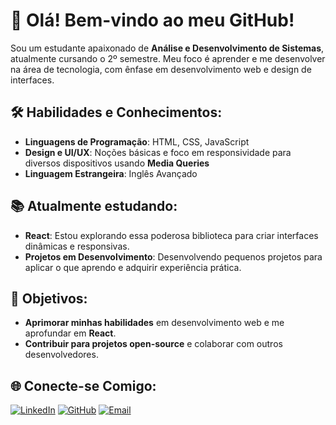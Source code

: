 # 👋 Olá! Bem-vindo ao meu GitHub!

Sou um estudante apaixonado de **Análise e Desenvolvimento de Sistemas**, atualmente cursando o 2º semestre. Meu foco é aprender e me desenvolver na área de tecnologia, com ênfase em desenvolvimento web e design de interfaces.

## 🛠️ Habilidades e Conhecimentos:
- **Linguagens de Programação**: HTML, CSS, JavaScript
- **Design e UI/UX**: Noções básicas e foco em responsividade para diversos dispositivos usando **Media Queries**
- **Linguagem Estrangeira**: Inglês Avançado

## 📚 Atualmente estudando:
- **React**: Estou explorando essa poderosa biblioteca para criar interfaces dinâmicas e responsivas.
- **Projetos em Desenvolvimento**: Desenvolvendo pequenos projetos para aplicar o que aprendo e adquirir experiência prática.

## 🎯 Objetivos:
- **Aprimorar minhas habilidades** em desenvolvimento web e me aprofundar em **React**.
- **Contribuir para projetos open-source** e colaborar com outros desenvolvedores.

## 🌐 Conecte-se Comigo:
[![LinkedIn](https://img.shields.io/badge/LinkedIn-0e76a8?style=for-the-badge&logo=linkedin&logoColor=white)](https://www.linkedin.com/in/felipe-moraes-5698bb69) 
[![GitHub](https://img.shields.io/badge/GitHub-171515?style=for-the-badge&logo=github&logoColor=white)](https://github.com/moraesfelippe-github)
[![Email](https://img.shields.io/badge/Email-D14836?style=for-the-badge&logo=gmail&logoColor=white)](mailto:felipemartins213@gmail.com)
